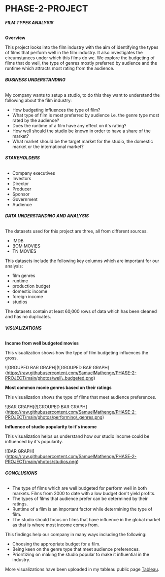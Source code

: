 # **PHASE-2-PROJECT**

###### **FILM TYPES ANALYSIS**



**Overview**

This project looks into the film industry with the aim of identifying the types of films that perform well in the film industry. It also investigates the circumstances under which this films do we. We explore the budgeting of films that do well, the type of genres mostly preferred by audience and the runtime which attracts most rating from the audience.



###### **BUSINESS UNDERSTANDING**

My company wants to setup a studio, to do this they want to understand the following about the film industry:

* How budgeting influences the type of film?
* What type of film is most preferred by audience i.e. the genre type most rated by the audience?
* Does the runtime of a film have any effect on it's rating?
* How well should the studio be known in order to have a share of the market?
* What market should be the target market for the studio, the domestic market or the international market?



###### **STAKEHOLDERS**



* Company executives
* Investors
* Director
* Producer
* Sponsor
* Government
* Audience



###### **DATA UNDERSTANDING AND ANALYSIS**

The datasets used for this project are three, all from different sources.

* IMDB
* BOM MOVIES
* TN MOVIES

This datasets include the following key columns which are important for our analysis:

* film genres
* runtime
* production budget
* domestic income
* foreign income
* studios

The datasets contain at least 60,000 rows of data which has been cleaned and has no duplicates.



###### **VISUALIZATIONS**



**Income from well budgeted movies**

This visualization shows how the type of film budgeting influences the gross.

!\[GROUPED BAR GRAPH](!\[GROUPED BAR GRAPH](https://raw.githubusercontent.com/SamuelMathenge/PHASE-2-PROJECT/main/photos/well\_budgeted.png)



**Most common movie genres based on their ratings**

This visualization shows the type of films that meet audience preferences.

!\[BAR GRAPH](!\[GROUPED BAR GRAPH](https://raw.githubusercontent.com/SamuelMathenge/PHASE-2-PROJECT/main/photos/performing\_genres.png)



**Influence of studio popularity to it's income**

This visualization helps us understand how our studio income could be influenced by it's popularity.

!\[BAR GRAPH](https://raw.githubusercontent.com/SamuelMathenge/PHASE-2-PROJECT/main/photos/studios.png)





###### **CONCLUSIONS**

* The type of films which are well budgeted for perform well in both markets. Films from 2000 to date with a low budget don't yield profits.
* The types of films that audience prefer can be determined by their ratings.
* Runtime of a film is an important factor while determining the type of film.
* The studio should focus on films that have influence in the global market as that is where most income comes from.



This findings help our company in many ways including the following:

* Choosing the appropriate budget for a film.
* Being keen on the genre type that meet audience preferences.
* Prioritizing on making the studio popular to make it influential in the industry.



More visualizations have been uploaded in my tableau public page [Tableau](https://public.tableau.com/views/project2_17543087062550/Dashboard1?:language=en-GB&publish=yes&:sid=&:redirect=auth&:display_count=n&:origin=viz_share_link).

